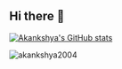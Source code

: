 ## Hi there 👋

<!--
**Akankshya2004/Akankshya2004** is a ✨ _special_ ✨ repository because its `README.md` (this file) appears on your GitHub profile.

Here are some ideas to get you started:

- 🔭 I’m currently working on ...
- 🌱 I’m currently learning ...
- 👯 I’m looking to collaborate on ...
- 🤔 I’m looking for help with ...
- 💬 Ask me about ...
- 📫 How to reach me: ...
- 😄 Pronouns: ...
- ⚡ Fun fact: ...
-->



[![Akankshya's GitHub stats](https://github-readme-stats-akankshyas-projects.vercel.app/api?username=Akankshya2004)](https://github.com/anuraghazra/github-readme-stats)





<p><img align="center" src="https://github-readme-streak-stats.herokuapp.com/?user=akankshya2004&" alt="akankshya2004" /></p>







